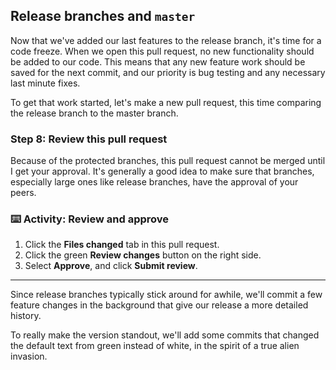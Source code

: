## Release branches and `master`

Now that we've added our last features to the release branch, it's time for a code freeze. When we open this pull request, no new functionality should be added to our code. This means that any new feature work should be saved for the next commit, and our priority is bug testing and any necessary last minute fixes.

To get that work started, let's make a new pull request, this time comparing the release branch to the master branch.

### Step 8: Review this pull request

Because of the protected branches, this pull request cannot be merged until I get your approval. It's generally a good idea to make sure that branches, especially large ones like release branches, have the approval of your peers.

### :keyboard: Activity: Review and approve

1. Click the **Files changed** tab in this pull request.
1. Click the green **Review changes** button on the right side.
1. Select **Approve**, and click **Submit review**.

---
Since release branches typically stick around for awhile, we'll commit a few feature changes in the background that give our release a more detailed history.

To really make the version standout, we'll add some commits that changed the default text from green instead of white, in the spirit of a true alien invasion.
